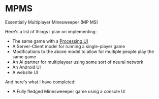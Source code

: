 # MPMS
Essentially Multiplayer Minesweeper (MP MS)

Here's a list of things I plan on implementing:
* The same game with a [Processing UI](https://processing.org/)
* A Server-Client model for running a single-player game
* Modifications to the above model to allow for multiple people play the same game
* An AI partner for multiplayear using some sort of neural network
* An Android UI
* A website UI

And here's what I have completed:
* A Fully fledged Minesweeeper game using a console UI

